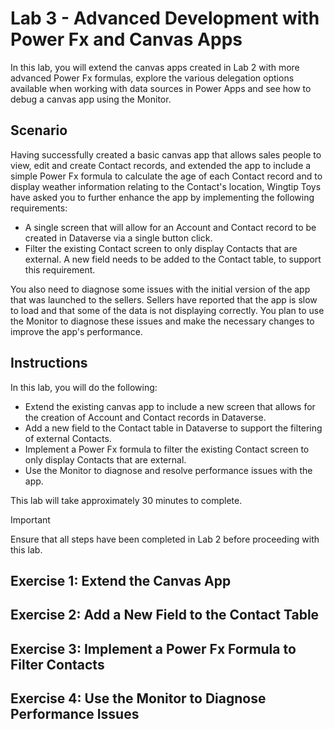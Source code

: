 # Lab 3 - Advanced Development with Power Fx and Canvas Apps

In this lab, you will extend the canvas apps created in Lab 2 with more advanced Power Fx formulas, explore the various delegation options available when working with data sources in Power Apps and see how to debug a canvas app using the Monitor.

## Scenario

Having successfully created a basic canvas app that allows sales people to view, edit and create Contact records, and extended the app to include a simple Power Fx formula to calculate the age of each Contact record and to display weather information relating to the Contact's location, Wingtip Toys have asked you to further enhance the app by implementing the following requirements:

- A single screen that will allow for an Account and Contact record to be created in Dataverse via a single button click.
- Filter the existing Contact screen to only display Contacts that are external. A new field needs to be added to the Contact table, to support this requirement.

You also need to diagnose some issues with the initial version of the app that was launched to the sellers. Sellers have reported that the app is slow to load and that some of the data is not displaying correctly. You plan to use the Monitor to diagnose these issues and make the necessary changes to improve the app's performance.

## Instructions

In this lab, you will do the following:

- Extend the existing canvas app to include a new screen that allows for the creation of Account and Contact records in Dataverse.
- Add a new field to the Contact table in Dataverse to support the filtering of external Contacts.
- Implement a Power Fx formula to filter the existing Contact screen to only display Contacts that are external.
- Use the Monitor to diagnose and resolve performance issues with the app.

This lab will take approximately 30 minutes to complete.

> [!IMPORTANT]
> Ensure that all steps have been completed in Lab 2 before proceeding with this lab.

## Exercise 1: Extend the Canvas App

## Exercise 2: Add a New Field to the Contact Table

## Exercise 3: Implement a Power Fx Formula to Filter Contacts

## Exercise 4: Use the Monitor to Diagnose Performance Issues
